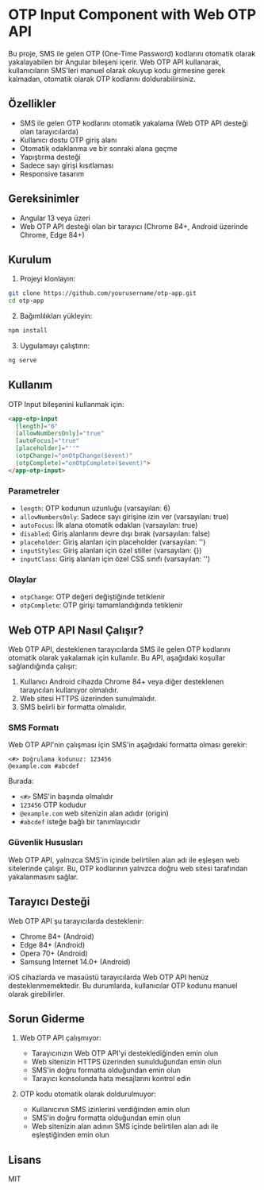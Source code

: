 # OTP Input Component with Web OTP API

Bu proje, SMS ile gelen OTP (One-Time Password) kodlarını otomatik olarak yakalayabilen bir Angular bileşeni içerir. Web OTP API kullanarak, kullanıcıların SMS'leri manuel olarak okuyup kodu girmesine gerek kalmadan, otomatik olarak OTP kodlarını doldurabilirsiniz.

## Özellikler

- SMS ile gelen OTP kodlarını otomatik yakalama (Web OTP API desteği olan tarayıcılarda)
- Kullanıcı dostu OTP giriş alanı
- Otomatik odaklanma ve bir sonraki alana geçme
- Yapıştırma desteği
- Sadece sayı girişi kısıtlaması
- Responsive tasarım

## Gereksinimler

- Angular 13 veya üzeri
- Web OTP API desteği olan bir tarayıcı (Chrome 84+, Android üzerinde Chrome, Edge 84+)

## Kurulum

1. Projeyi klonlayın:
```bash
git clone https://github.com/yourusername/otp-app.git
cd otp-app
```

2. Bağımlılıkları yükleyin:
```bash
npm install
```

3. Uygulamayı çalıştırın:
```bash
ng serve
```

## Kullanım

OTP Input bileşenini kullanmak için:

```html
<app-otp-input 
  [length]="6" 
  [allowNumbersOnly]="true"
  [autoFocus]="true"
  [placeholder]="''"
  (otpChange)="onOtpChange($event)"
  (otpComplete)="onOtpComplete($event)">
</app-otp-input>
```

### Parametreler

- `length`: OTP kodunun uzunluğu (varsayılan: 6)
- `allowNumbersOnly`: Sadece sayı girişine izin ver (varsayılan: true)
- `autoFocus`: İlk alana otomatik odaklan (varsayılan: true)
- `disabled`: Giriş alanlarını devre dışı bırak (varsayılan: false)
- `placeholder`: Giriş alanları için placeholder (varsayılan: '')
- `inputStyles`: Giriş alanları için özel stiller (varsayılan: {})
- `inputClass`: Giriş alanları için özel CSS sınıfı (varsayılan: '')

### Olaylar

- `otpChange`: OTP değeri değiştiğinde tetiklenir
- `otpComplete`: OTP girişi tamamlandığında tetiklenir

## Web OTP API Nasıl Çalışır?

Web OTP API, desteklenen tarayıcılarda SMS ile gelen OTP kodlarını otomatik olarak yakalamak için kullanılır. Bu API, aşağıdaki koşullar sağlandığında çalışır:

1. Kullanıcı Android cihazda Chrome 84+ veya diğer desteklenen tarayıcıları kullanıyor olmalıdır.
2. Web sitesi HTTPS üzerinden sunulmalıdır.
3. SMS belirli bir formatta olmalıdır.

### SMS Formatı

Web OTP API'nin çalışması için SMS'in aşağıdaki formatta olması gerekir:

```
<#> Doğrulama kodunuz: 123456
@example.com #abcdef
```

Burada:
- `<#>` SMS'in başında olmalıdır
- `123456` OTP kodudur
- `@example.com` web sitenizin alan adıdır (origin)
- `#abcdef` isteğe bağlı bir tanımlayıcıdır

### Güvenlik Hususları

Web OTP API, yalnızca SMS'in içinde belirtilen alan adı ile eşleşen web sitelerinde çalışır. Bu, OTP kodlarının yalnızca doğru web sitesi tarafından yakalanmasını sağlar.

## Tarayıcı Desteği

Web OTP API şu tarayıcılarda desteklenir:
- Chrome 84+ (Android)
- Edge 84+ (Android)
- Opera 70+ (Android)
- Samsung Internet 14.0+ (Android)

iOS cihazlarda ve masaüstü tarayıcılarda Web OTP API henüz desteklenmemektedir. Bu durumlarda, kullanıcılar OTP kodunu manuel olarak girebilirler.

## Sorun Giderme

1. Web OTP API çalışmıyor:
   - Tarayıcınızın Web OTP API'yi desteklediğinden emin olun
   - Web sitenizin HTTPS üzerinden sunulduğundan emin olun
   - SMS'in doğru formatta olduğundan emin olun
   - Tarayıcı konsolunda hata mesajlarını kontrol edin

2. OTP kodu otomatik olarak doldurulmuyor:
   - Kullanıcının SMS izinlerini verdiğinden emin olun
   - SMS'in doğru formatta olduğundan emin olun
   - Web sitenizin alan adının SMS içinde belirtilen alan adı ile eşleştiğinden emin olun

## Lisans

MIT

